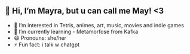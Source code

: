 ## 👋 Hi, I’m Mayra, but u can call me May! <3
- 👀 I’m interested in Tetris, animes, art, music, movies and indie games
- 🌱 I’m currently learning - Metamorfose from Kafka
- 😄 Pronouns: she/her
- ⚡ Fun fact: i talk w chatgpt
